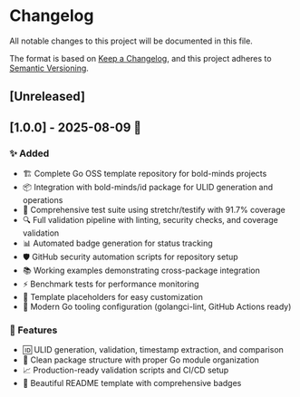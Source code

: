 # Changelog

All notable changes to this project will be documented in this file.

The format is based on [Keep a Changelog](https://keepachangelog.com/en/1.0.0/),
and this project adheres to [Semantic Versioning](https://semver.org/spec/v2.0.0.html).

## [Unreleased]

## [1.0.0] - 2025-08-09 🎉

### ✨ Added
- 🏗️ Complete Go OSS template repository for bold-minds projects
- 📦 Integration with bold-minds/id package for ULID generation and operations
- 🧪 Comprehensive test suite using stretchr/testify with 91.7% coverage
- 🔍 Full validation pipeline with linting, security checks, and coverage validation
- 📊 Automated badge generation for status tracking
- 🛡️ GitHub security automation scripts for repository setup
- 📚 Working examples demonstrating cross-package integration
- ⚡ Benchmark tests for performance monitoring
- 🎯 Template placeholders for easy customization
- 🔧 Modern Go tooling configuration (golangci-lint, GitHub Actions ready)

### 🚀 Features
- 🆔 ULID generation, validation, timestamp extraction, and comparison
- 🧩 Clean package structure with proper Go module organization
- 📈 Production-ready validation scripts and CI/CD setup
- 🎨 Beautiful README template with comprehensive badges

